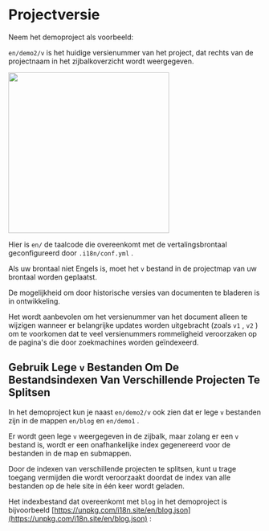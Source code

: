 # Projectversie

Neem het demoproject als voorbeeld:

`en/demo2/v` is het huidige versienummer van het project, dat rechts van de projectnaam in het zijbalkoverzicht wordt weergegeven.

<img src="https://p.3ti.site/1721290486.avif" width="320px">

Hier is `en/` de taalcode die overeenkomt met de vertalingsbrontaal geconfigureerd door `.i18n/conf.yml` .

Als uw brontaal niet Engels is, moet het `v` bestand in de projectmap van uw brontaal worden geplaatst.

De mogelijkheid om door historische versies van documenten te bladeren is in ontwikkeling.

Het wordt aanbevolen om het versienummer van het document alleen te wijzigen wanneer er belangrijke updates worden uitgebracht (zoals `v1` , `v2` ) om te voorkomen dat te veel versienummers rommeligheid veroorzaken op de pagina's die door zoekmachines worden geïndexeerd.

## Gebruik Lege `v` Bestanden Om De Bestandsindexen Van Verschillende Projecten Te Splitsen

In het demoproject kun je naast `en/demo2/v` ook zien dat er lege `v` bestanden zijn in de mappen `en/blog` en `en/demo1` .

Er wordt geen lege `v` weergegeven in de zijbalk, maar zolang er een `v` bestand is, wordt er een onafhankelijke index gegenereerd voor de bestanden in de map en submappen.

Door de indexen van verschillende projecten te splitsen, kunt u trage toegang vermijden die wordt veroorzaakt doordat de index van alle bestanden op de hele site in één keer wordt geladen.

Het indexbestand dat overeenkomt met `blog` in het demoproject is bijvoorbeeld [https://unpkg.com/i18n.site/en/blog.json](https://unpkg.com/i18n.site/en/blog.json) :